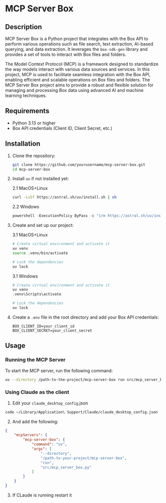 # MCP Server Box

## Description

MCP Server Box is a Python project that integrates with the Box API to perform various operations such as file search, text extraction, AI-based querying, and data extraction. It leverages the `box-sdk-gen` library and provides a set of tools to interact with Box files and folders.

The Model Context Protocol (MCP) is a framework designed to standardize the way models interact with various data sources and services. In this project, MCP is used to facilitate seamless integration with the Box API, enabling efficient and scalable operations on Box files and folders. The MCP Server Box project aims to provide a robust and flexible solution for managing and processing Box data using advanced AI and machine learning techniques.

## Requirements

- Python 3.13 or higher
- Box API credentials (Client ID, Client Secret, etc.)

## Installation

1. Clone the repository:

    ```sh
    git clone https://github.com/yourusername/mcp-server-box.git
    cd mcp-server-box
    ```

2. Install `uv` if not installed yet:

    2.1 MacOS+Linux

    ```sh MacOS+Linux
    curl -LsSf https://astral.sh/uv/install.sh | sh
    ```

    2.2 Windows

    ```powershell Windows
    powershell -ExecutionPolicy ByPass -c "irm https://astral.sh/uv/install.ps1 | iex"
    ```
    
3. Create and set up our project:

    3.1 MacOS+Linux

    ```sh
    # Create virtual environment and activate it
    uv venv
    source .venv/bin/activate

    # Lock the dependencies
    uv lock
    ```

    3.1 Windows

    ```sh
    # Create virtual environment and activate it
    uv venv
    .venv\Scripts\activate

    # Lock the dependencies
    uv lock
    ```


4. Create a `.env` file in the root directory and add your Box API credentials:

    ```.env
    BOX_CLIENT_ID=your_client_id
    BOX_CLIENT_SECRET=your_client_secret
    ```

## Usage

### Running the MCP Server

To start the MCP server, run the following command:

```sh
uv --directory /path-to-the-project/mcp-server-box run src/mcp_server_box.py
```

### Using Claude as the client

1. Edit your `claude_desktop_config`.json

```sh
code ~/Library/Application\ Support/Claude/claude_desktop_config.json
```

2. And add the following:
```json
{
    "mcpServers": {
        "mcp-server-box": {
            "command": "uv",
            "args": [
                "--directory",
                "/path-to-your-project/mcp-server-box",
                "run",
                "src/mcp_server_box.py"
            ]
        }
    }
}
```

3. If CLaude is running restart it
